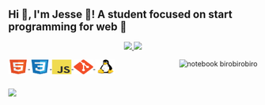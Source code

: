 ## Hi 👋, I'm Jesse 💜! A student focused on start programming for web 🚀

<!--
**bnevenuto/bnevenuto** is a ✨ _special_ ✨ repository because its `README.md` (this file) appears on your GitHub profile.

Here are some ideas to get you started:

- 🔭 I’m currently working on ...
- 🌱 I’m currently learning ...
- 👯 I’m looking to collaborate on ...
- 🤔 I’m looking for help with ...
- 💬 Ask me about ...
- 📫 How to reach me: ...
- 😄 Pronouns: ...
- ⚡ Fun fact: ...
-->

<div align="center">
  <a href="https://github.com/bnevenuto">
  <img height="160em" src="https://github-readme-stats.vercel.app/api?username=bnevenuto&show_icons=true&theme=monokai&include_all_commits=true&count_private=true"/>
  <img height="160em" src="https://github-readme-stats.vercel.app/api/top-langs/?username=bnevenuto&layout=compact&langs_count=7&theme=monokai"/>
</div>
  
<div style="display: inline_block"><br>
  <img align="center" alt="Bnevenuto-HTML" height="30" width="40" src="https://raw.githubusercontent.com/devicons/devicon/master/icons/html5/html5-original.svg">
  <img align="center" alt="Bnevenuto-CSS" height="30" width="40" src="https://raw.githubusercontent.com/devicons/devicon/master/icons/css3/css3-original.svg">	
  <img align="center" alt="Bnevenuto-Js" height="30" width="40" src="https://raw.githubusercontent.com/devicons/devicon/master/icons/javascript/javascript-original.svg">
   <img align="center" alt="Bnevenuto-Git" height="30" width="40" src="https://raw.githubusercontent.com/devicons/devicon/master/icons/git/git-original.svg">
   <img align="center" alt="Bnevenuto-Linux" height="30" width="40" src="https://raw.githubusercontent.com/devicons/devicon/master/icons/linux/linux-original.svg">
  <img src="https://raw.githubusercontent.com/MicaelliMedeiros/micaellimedeiros/master/image/computer-illustration.png" height="250em" align="right" alt="notebook birobirobiro">
</div>
  
  ##
 
<div>  
  <a href = "mailto:bnevenuto@gmail.com"><img src="https://img.shields.io/badge/-Gmail-FF0000?style=for-the-badge&logo=gmail&logoColor=white" target="_blank"></a> 
</div>


